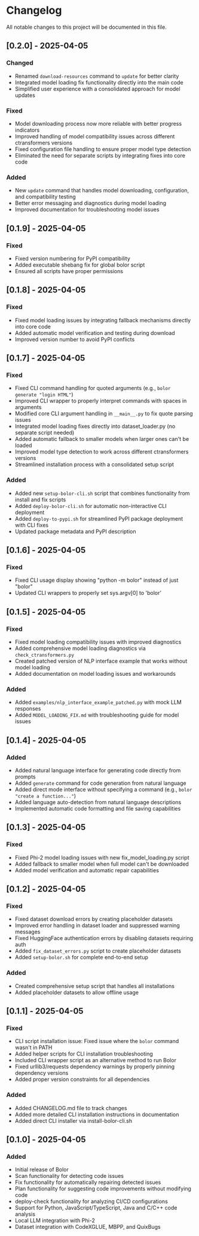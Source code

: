 # Changelog

All notable changes to this project will be documented in this file.

## [0.2.0] - 2025-04-05

### Changed
- Renamed `download-resources` command to `update` for better clarity
- Integrated model loading fix functionality directly into the main code
- Simplified user experience with a consolidated approach for model updates

### Fixed
- Model downloading process now more reliable with better progress indicators
- Improved handling of model compatibility issues across different ctransformers versions
- Fixed configuration file handling to ensure proper model type detection
- Eliminated the need for separate scripts by integrating fixes into core code

### Added
- New `update` command that handles model downloading, configuration, and compatibility testing
- Better error messaging and diagnostics during model loading
- Improved documentation for troubleshooting model issues

## [0.1.9] - 2025-04-05

### Fixed
- Fixed version numbering for PyPI compatibility
- Added executable shebang fix for global bolor script
- Ensured all scripts have proper permissions

## [0.1.8] - 2025-04-05

### Fixed
- Fixed model loading issues by integrating fallback mechanisms directly into core code
- Added automatic model verification and testing during download
- Improved version number to avoid PyPI conflicts

## [0.1.7] - 2025-04-05

### Fixed
- Fixed CLI command handling for quoted arguments (e.g., `bolor generate "login HTML"`)
- Improved CLI wrapper to properly interpret commands with spaces in arguments
- Modified core CLI argument handling in `__main__.py` to fix quote parsing issues
- Integrated model loading fixes directly into dataset_loader.py (no separate script needed)
- Added automatic fallback to smaller models when larger ones can't be loaded
- Improved model type detection to work across different ctransformers versions
- Streamlined installation process with a consolidated setup script

### Added
- Added new `setup-bolor-cli.sh` script that combines functionality from install and fix scripts
- Added `deploy-bolor-cli.sh` for automatic non-interactive CLI deployment
- Added `deploy-to-pypi.sh` for streamlined PyPI package deployment with CLI fixes
- Updated package metadata and PyPI description

## [0.1.6] - 2025-04-05

### Fixed
- Fixed CLI usage display showing "python -m bolor" instead of just "bolor"
- Updated CLI wrappers to properly set sys.argv[0] to 'bolor'

## [0.1.5] - 2025-04-05

### Fixed
- Fixed model loading compatibility issues with improved diagnostics
- Added comprehensive model loading diagnostics via `check_ctransformers.py`
- Created patched version of NLP interface example that works without model loading
- Added documentation on model loading issues and workarounds

### Added
- Added `examples/nlp_interface_example_patched.py` with mock LLM responses
- Added `MODEL_LOADING_FIX.md` with troubleshooting guide for model issues

## [0.1.4] - 2025-04-05

### Added
- Added natural language interface for generating code directly from prompts
- Added `generate` command for code generation from natural language
- Added direct mode interface without specifying a command (e.g., `bolor "create a function..."`)
- Added language auto-detection from natural language descriptions
- Implemented automatic code formatting and file saving capabilities

## [0.1.3] - 2025-04-05

### Fixed
- Fixed Phi-2 model loading issues with new fix_model_loading.py script
- Added fallback to smaller model when full model can't be downloaded
- Added model verification and automatic repair capabilities

## [0.1.2] - 2025-04-05

### Fixed
- Fixed dataset download errors by creating placeholder datasets
- Improved error handling in dataset loader and suppressed warning messages
- Fixed HuggingFace authentication errors by disabling datasets requiring auth
- Added `fix_dataset_errors.py` script to create placeholder datasets
- Added `setup-bolor.sh` for complete end-to-end setup

### Added
- Created comprehensive setup script that handles all installations
- Added placeholder datasets to allow offline usage

## [0.1.1] - 2025-04-05

### Fixed
- CLI script installation issue: Fixed issue where the `bolor` command wasn't in PATH
- Added helper scripts for CLI installation troubleshooting
- Included CLI wrapper script as an alternative method to run Bolor
- Fixed urllib3/requests dependency warnings by properly pinning dependency versions
- Added proper version constraints for all dependencies

### Added
- Added CHANGELOG.md file to track changes
- Added more detailed CLI installation instructions in documentation
- Added direct CLI installer via install-bolor-cli.sh

## [0.1.0] - 2025-04-05

### Added
- Initial release of Bolor
- Scan functionality for detecting code issues
- Fix functionality for automatically repairing detected issues
- Plan functionality for suggesting code improvements without modifying code
- deploy-check functionality for analyzing CI/CD configurations
- Support for Python, JavaScript/TypeScript, Java and C/C++ code analysis
- Local LLM integration with Phi-2
- Dataset integration with CodeXGLUE, MBPP, and QuixBugs
